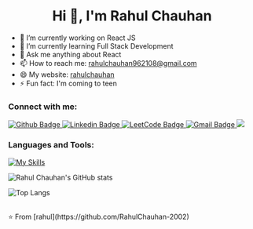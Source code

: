 <h1 align="center">Hi 👋, I'm Rahul Chauhan</h1>

- 🔭 I’m currently working on React JS
- 🌱 I’m currently learning Full Stack Development
- 💬 Ask me anything about React 
- 📫 How to reach me: rahulchauhan962108@gmail.com
- 😄 My website: [rahulchauhan](rahulchauhan)
- ⚡ Fun fact: I'm coming to teen

### Connect with me:
<div id="badges">
  <a href="https://github.com/RahulChauhan-2002">
    <img src="![GitHub](https://img.shields.io/badge/github-%23121011.svg?style=for-the-badge&logo=github&logoColor=white)" alt="Github Badge"/>
  </a>
  <a href="www.linkedin.com/in/rahul2025">
    <img src="![LinkedIn](https://img.shields.io/badge/linkedin-%230077B5.svg?style=for-the-badge&logo=linkedin&logoColor=white)" alt="Linkedin Badge"/>
  </a>
   <a href="https://leetcode.com/u/Rahul9621/">
    <img src="![LeetCode](https://img.shields.io/badge/LeetCode-000000?style=for-the-badge&logo=LeetCode&logoColor=#d16c06)" alt="LeetCode Badge"/>
  </a>
   <a href="rahulchauhan962108@gmail">
    <img src="![Gmail](https://img.shields.io/badge/Gmail-D14836?style=for-the-badge&logo=gmail&logoColor=white)" alt="Gmail Badge"/>
  </a>
   <a href="https://x.com/ChauhanRahul024">
    <img src="![X](https://img.shields.io/badge/X-%23000000.svg?style=for-the-badge&logo=X&logoColor=white) alt="Twitter Badge"/>
  </a>
</div>

### Languages and Tools:
[![My Skills](https://skillicons.dev/icons?i=flutter,dart,firebase,github,git,postman,figma,xd&perline=5)](https://skillicons.dev)

![Rahul Chauhan's GitHub stats](<img alt="my stats" align="left" width="49%" src="https://github-readme-stats.vercel.app/api?username=RahulChauhan-2002"/>)

![Top Langs](<img alt="top langs" align="left" width="49%" src="https://github-readme-stats.vercel.app/api/top-langs/?username=RahulChauhan-2002&layout=compact"/>)

<br>
⭐️ From [rahul](https://github.com/RahulChauhan-2002)
